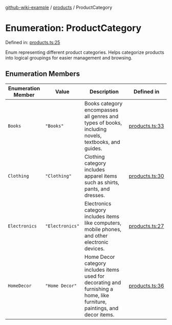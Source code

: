 [github-wiki-example](../wiki/Home) / [products](../wiki/products) / ProductCategory

# Enumeration: ProductCategory

Defined in: [products.ts:25](https://github.com/typedoc2md/dummy-typescript-api/blob/main/src/products.ts#L25)

Enum representing different product categories.
Helps categorize products into logical groupings for easier management and browsing.

## Enumeration Members

| Enumeration Member | Value | Description | Defined in |
| ------ | ------ | ------ | ------ |
| <a id="books"></a> `Books` | `"Books"` | Books category encompasses all genres and types of books, including novels, textbooks, and guides. | [products.ts:33](https://github.com/typedoc2md/dummy-typescript-api/blob/main/src/products.ts#L33) |
| <a id="clothing"></a> `Clothing` | `"Clothing"` | Clothing category includes apparel items such as shirts, pants, and dresses. | [products.ts:30](https://github.com/typedoc2md/dummy-typescript-api/blob/main/src/products.ts#L30) |
| <a id="electronics"></a> `Electronics` | `"Electronics"` | Electronics category includes items like computers, mobile phones, and other electronic devices. | [products.ts:27](https://github.com/typedoc2md/dummy-typescript-api/blob/main/src/products.ts#L27) |
| <a id="homedecor"></a> `HomeDecor` | `"Home Decor"` | Home Decor category includes items used for decorating and furnishing a home, like furniture, paintings, and decor items. | [products.ts:36](https://github.com/typedoc2md/dummy-typescript-api/blob/main/src/products.ts#L36) |
